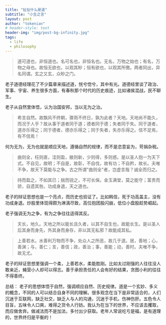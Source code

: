 ```yaml
---
title: "扯扯什么是道"
subtitle: "小生之言"
layout: post
author: "tokenian"
# header-style: text
header-img: "img/post-bg-infinity.jpg"
tags:
  - life
  - philosophy
---
```


> 道可道也，非恒道也。名可名也，非恒名也。无名，万物之始也；有名，万物之母也。故恒无欲也，以观其眇；恒有欲也，以观其所徼。两者同出，异名同谓。玄之又玄，众眇之门。
>



老子道德经理花了不少篇章来描述道，恍兮惚兮，其中有光。道德经里谈了政治、军事、宇宙、养生很多方面，有春秋那个时代的历史痕迹，比如诸侯混战，民不聊生。

老子从自然里体悟，认为治国安邦，当以无为之治。

> 希言自然。故飘风不终朝，骤雨不终日，孰为此者？天地。天地尚不能久，而况于人乎？故从事于道者同于道；德者同于德；失者同于失。同于道者，道亦乐得之；同于德者，德亦乐得之；同于失者，失亦乐得之。信不足焉，有不信焉！



何为无为，无为也就是顺应天地，遵循自然的规律，而不是恣意妄为，苛捐杂税。

> 曲则全，枉则直，洼则盈，敝则新，少则得，多则惑。是以圣人抱一为天下式。不自见，故明；不自是，故彰，不自伐，故有功；不自矜，故长。夫唯不争，故天下莫能与之争。古之所谓"曲则全"者，岂虚言哉？诚全而归之。

> 持而盈之，不如其已；揣而锐之，不可长保。金玉满堂，莫之能守；富贵而骄，自遗其咎。功成身退，天之道也。
>



老子的辩证思想也是一个亮点，而历史也验证了。比如韩信，死于功高盖主，没有功成身退。炒股里体现得颇为淋漓尽致，高位抱团股闪崩，低位小盘股趁势崛起。

老子强调无为之争，有为之争往往适得其反。

> 天长，地久。天地之所以能长且久者，以其不自生也，故能长生。是以圣人后其身而身先，外其身而身存，非以其无私邪？故能成其私。
>



> 上善若水。水善利万物而不争，处众人之所恶，故几于道。居，善地；心，善渊；与，善仁；言，善信；政，善治；事，善能；动，善时。夫唯不争，故无尤。
>



老子的辩证思想里强调一个柔，上善若水，柔能胜刚。比如太过刚强的人往往没人敢亲近，蝇营小人却可以得志。善于承担责任的人会有好的结果，贪图小利的往往不得善终。



总结： 老子的思想体悟于自然，强调顺应自然、历史规律。道是一个玄妙、多义的概念，不同的人可以结合自身不同的理解。很多观念在当下是非常适合的，人们沉迷于互联网，缺乏社交，缺乏人与人的沟通，沉迷于手机，伤神伤肝。五色令人目盲，五味令人口爽，难得之货令人行妨。我认为在当下的世界，不应该去攫取，而应做舍弃。做减法而不是加法，多付出少获取。老年人常说吃亏是福，是有道理的，世界终归是平衡的！